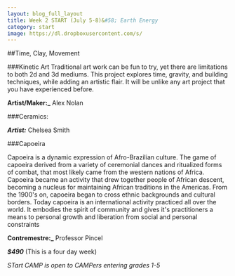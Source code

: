 ```yaml
---
layout: blog_full_layout
title: Week 2 START (July 5-8)&#58; Earth Energy
category: start
image: https://dl.dropboxusercontent.com/s/
---
```


##Time, Clay, Movement 

###Kinetic Art
Traditional art work can be fun to try, yet there are limitations to both 2d and 3d mediums. This project explores time, gravity, and building techniques, while adding an artistic flair. It will be unlike any art project that you have experienced before.

**Artist/Maker:_** Alex Nolan


###Ceramics: 




**_Artist:_** Chelsea Smith


###Capoeira
 
Capoeira is a dynamic expression of Afro-Brazilian culture. The game of capoeira derived from a variety of ceremonial dances and ritualized forms of combat, that most likely came from the western nations of Africa. Capoeira became an activity that drew together people of African descent, becoming a nucleus for maintaining African traditions in the Americas. From the 1900's on, capoeira began to cross ethnic backgrounds and cultural borders. Today capoeira is an international activity practiced all over the world. It embodies the spirit of community and gives it's practitioners a means to personal growth and liberation from social and personal constraints

**Contremestre:_** Professor Pincel

**_$490_** (This is a four day week)

*STart CAMP is open to CAMPers entering grades 1-5*

